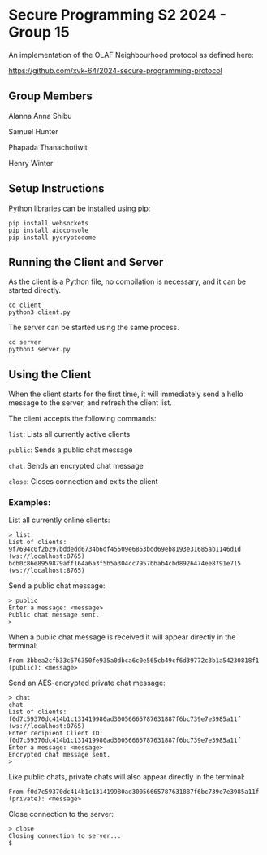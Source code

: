 # Secure Programming S2 2024 - Group 15

An implementation of the OLAF Neighbourhood protocol as defined here:

https://github.com/xvk-64/2024-secure-programming-protocol

## Group Members
Alanna Anna Shibu

Samuel Hunter

Phapada Thanachotiwit

Henry Winter

## Setup Instructions

Python libraries can be installed using pip:

```
pip install websockets
pip install aioconsole
pip install pycryptodome
```

## Running the Client and Server
As the client is a Python file, no compilation is necessary, and it can be started directly.

```
cd client
python3 client.py
```

The server can be started using the same process.

```
cd server
python3 server.py
```

## Using the Client
When the client starts for the first time, it will immediately send a hello message to the server, and refresh the client list.

The client accepts the following commands:

`list`: Lists all currently active clients

`public`: Sends a public chat message

`chat`: Sends an encrypted chat message

`close`: Closes connection and exits the client

### Examples:
List all currently online clients:
```
> list
List of clients:
9f7694c0f2b297bddedd6734b6df45509e6853bdd69eb8193e31685ab1146d1d (ws://localhost:8765)
bcb0c86e8959879aff164a6a3f5b5a304cc7957bbab4cbd8926474ee8791e715 (ws://localhost:8765)
```

Send a public chat message:
```
> public
Enter a message: <message>
Public chat message sent.
>
```

When a public chat message is received it will appear directly in the terminal:
```
From 3bbea2cfb33c676350fe935a0dbca6c0e565cb49cf6d39772c3b1a54230818f1 (public): <message>
```

Send an AES-encrypted private chat message:
```
> chat
chat
List of clients:
f0d7c59370dc414b1c131419980ad30056665787631887f6bc739e7e3985a11f (ws://localhost:8765)
Enter recipient Client ID: f0d7c59370dc414b1c131419980ad30056665787631887f6bc739e7e3985a11f
Enter a message: <message>
Encrypted chat message sent.
> 
```

Like public chats, private chats will also appear directly in the terminal:
```
From f0d7c59370dc414b1c131419980ad30056665787631887f6bc739e7e3985a11f (private): <message>
```

Close connection to the server:
```
> close
Closing connection to server...
$
```
